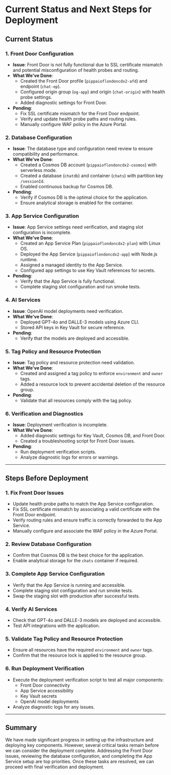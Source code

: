 # Current Status and Next Steps for Deployment

## Current Status

### 1. **Front Door Configuration**
- **Issue**: Front Door is not fully functional due to SSL certificate mismatch and potential misconfiguration of health probes and routing.
- **What We've Done**:
  - Created the Front Door profile (`pippaioflondoncdx2-afd`) and endpoint (`chat-ep`).
  - Configured origin group (`og-app`) and origin (`chat-origin`) with health probe settings.
  - Added diagnostic settings for Front Door.
- **Pending**:
  - Fix SSL certificate mismatch for the Front Door endpoint.
  - Verify and update health probe paths and routing rules.
  - Manually configure WAF policy in the Azure Portal.

### 2. **Database Configuration**
- **Issue**: The database type and configuration need review to ensure compatibility and performance.
- **What We've Done**:
  - Created a Cosmos DB account (`pippaioflondoncdx2-cosmos`) with serverless mode.
  - Created a database (`chatdb`) and container (`chats`) with partition key `/sessionId`.
  - Enabled continuous backup for Cosmos DB.
- **Pending**:
  - Verify if Cosmos DB is the optimal choice for the application.
  - Ensure analytical storage is enabled for the container.

### 3. **App Service Configuration**
- **Issue**: App Service settings need verification, and staging slot configuration is incomplete.
- **What We've Done**:
  - Created an App Service Plan (`pippaioflondoncdx2-plan`) with Linux OS.
  - Deployed the App Service (`pippaioflondoncdx2-app`) with Node.js runtime.
  - Assigned a managed identity to the App Service.
  - Configured app settings to use Key Vault references for secrets.
- **Pending**:
  - Verify that the App Service is fully functional.
  - Complete staging slot configuration and run smoke tests.

### 4. **AI Services**
- **Issue**: OpenAI model deployments need verification.
- **What We've Done**:
  - Deployed GPT-4o and DALLE-3 models using Azure CLI.
  - Stored API keys in Key Vault for secure reference.
- **Pending**:
  - Verify that the models are deployed and accessible.

### 5. **Tag Policy and Resource Protection**
- **Issue**: Tag policy and resource protection need validation.
- **What We've Done**:
  - Created and assigned a tag policy to enforce `environment` and `owner` tags.
  - Added a resource lock to prevent accidental deletion of the resource group.
- **Pending**:
  - Validate that all resources comply with the tag policy.

### 6. **Verification and Diagnostics**
- **Issue**: Deployment verification is incomplete.
- **What We've Done**:
  - Added diagnostic settings for Key Vault, Cosmos DB, and Front Door.
  - Created a troubleshooting script for Front Door issues.
- **Pending**:
  - Run deployment verification scripts.
  - Analyze diagnostic logs for errors or warnings.

---

## Steps Before Deployment

### 1. **Fix Front Door Issues**
- Update health probe paths to match the App Service configuration.
- Fix SSL certificate mismatch by associating a valid certificate with the Front Door endpoint.
- Verify routing rules and ensure traffic is correctly forwarded to the App Service.
- Manually configure and associate the WAF policy in the Azure Portal.

### 2. **Review Database Configuration**
- Confirm that Cosmos DB is the best choice for the application.
- Enable analytical storage for the `chats` container if required.

### 3. **Complete App Service Configuration**
- Verify that the App Service is running and accessible.
- Complete staging slot configuration and run smoke tests.
- Swap the staging slot with production after successful tests.

### 4. **Verify AI Services**
- Check that GPT-4o and DALLE-3 models are deployed and accessible.
- Test API integrations with the application.

### 5. **Validate Tag Policy and Resource Protection**
- Ensure all resources have the required `environment` and `owner` tags.
- Confirm that the resource lock is applied to the resource group.

### 6. **Run Deployment Verification**
- Execute the deployment verification script to test all major components:
  - Front Door connectivity
  - App Service accessibility
  - Key Vault secrets
  - OpenAI model deployments
- Analyze diagnostic logs for any issues.

---

## Summary

We have made significant progress in setting up the infrastructure and deploying key components. However, several critical tasks remain before we can consider the deployment complete. Addressing the Front Door issues, reviewing the database configuration, and completing the App Service setup are top priorities. Once these tasks are resolved, we can proceed with final verification and deployment.
